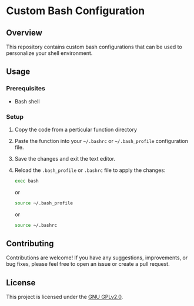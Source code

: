# Custom Bash Configuration

## Overview

This repository contains custom bash configurations that can be used to personalize your shell environment.

## Usage

### Prerequisites

- Bash shell

### Setup

1. Copy the code from a perticular function directory

2. Paste the function into your `~/.bashrc` or `~/.bash_profile` configuration file.

3. Save the changes and exit the text editor.

4. Reload the `.bash_profile` or `.bashrc` file to apply the changes:

   ```bash
   exec bash
   ```

   or
  
   ```bash
   source ~/.bash_profile
   ```

   or

   ```bash
   source ~/.bashrc
   ```

## Contributing

Contributions are welcome! If you have any suggestions, improvements, or bug fixes, please feel free to open an issue or create a pull request.

## License

This project is licensed under the [GNU GPLv2.0](LICENSE).
